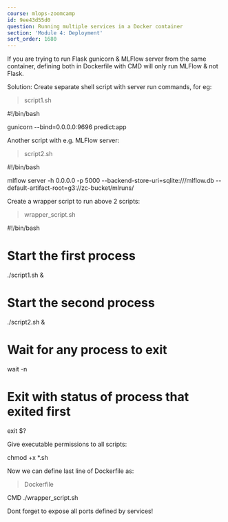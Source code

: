 ```yaml
---
course: mlops-zoomcamp
id: 9ee43d55d0
question: Running multiple services in a Docker container
section: 'Module 4: Deployment'
sort_order: 1680
---
```


If you are trying to run Flask gunicorn & MLFlow server from the same container, defining both in Dockerfile with CMD will only run MLFlow & not Flask.

Solution: Create separate shell script with server run commands, for eg:

> 	script1.sh

#!/bin/bash

gunicorn --bind=0.0.0.0:9696 predict:app

Another script with e.g. MLFlow server:

>	script2.sh

#!/bin/bash

mlflow server -h 0.0.0.0 -p 5000 --backend-store-uri=sqlite:///mlflow.db --default-artifact-root=g3://zc-bucket/mlruns/

Create a wrapper script to run above 2 scripts:

>	wrapper_script.sh

#!/bin/bash

# Start the first process

./script1.sh &

# Start the second process

./script2.sh &

# Wait for any process to exit

wait -n

# Exit with status of process that exited first

exit $?

Give executable permissions to all scripts:

chmod +x *.sh

Now we can define last line of Dockerfile as:

> 	Dockerfile

CMD ./wrapper_script.sh

Dont forget to expose all ports defined by services!

